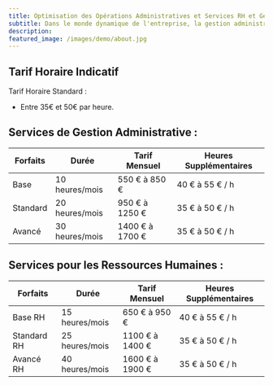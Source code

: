 ```yaml
---
title: Optimisation des Opérations Administratives et Services RH et Gestion sur Mesure
subtitle: Dans le monde dynamique de l'entreprise, la gestion administrative reste un défi de taille, malgré son importance capitale pour le bon fonctionnement quotidien des organisations. Si vous vous sentez submergé par la paperasse et les tâches administratives, ne vous inquiétez pas, je suis là pour vous offrir une solution sur mesure. Avec mes services spécialisés en ressources humaines et en gestion administrative, je vous propose une approche efficace pour optimiser vos opérations. Découvrez ci-dessous un aperçu de mes offres, tarifs et options de forfaits conçus pour répondre à vos besoins spécifiques.
description:  
featured_image: /images/demo/about.jpg
---
```



## Tarif Horaire Indicatif

⁠Tarif Horaire Standard :
 * Entre 35€ et 50€ par heure.

## Services de Gestion Administrative :

| ⁠Forfaits  | Durée | Tarif Mensuel    | Heures Supplémentaires|
|-----------|-----------------|------------------|-----------------------|
| Base      | 10 heures/mois      | 550 € à 850 €    | 40 € à 55 € / h       |
| ⁠Standard  | 20 heures/mois  | 950 € à 1250 €   | 35 € à 50 € / h       |
| ⁠Avancé    | 30 heures/mois    | 1400 € à 1700 €  | 35 € à 50 € / h       |

## Services pour les Ressources Humaines :

| ⁠Forfaits | Durée | Tarif Mensuel   | Heures Supplémentaires|
|----------|--------------------|-----------------|-----------------------|
| Base RH     | 15 heures/mois  | 650 € à 950 €   | 40 € à 55 € / h       |
| ⁠Standard RH | 25 heures/mois  | 1100 € à 1400 € | 35 € à 50 € / h       |
| ⁠Avancé RH   | 40 heures/mois  | 1600 € à 1900 € | 35 € à 50 € / h       |
